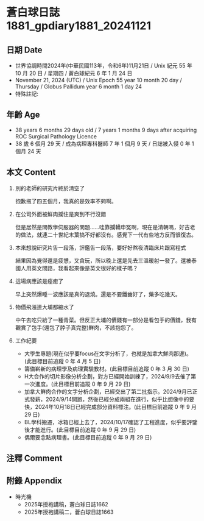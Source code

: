 [_metadata_:encoding]: - "utf-8"
[_metadata_:language]: - "zh-Hant-TW"
[_metadata_:fileformat]: - "markdown"
[_metadata_:MIME_type]: - "text/plain"
[_metadata_:markdown_version]: - "commonmark version 0.30"
[_metadata_:markdown_spec]: - "https://spec.commonmark.org/0.30/"

# 蒼白球日誌1881_gpdiary1881_20241121 #

## 日期 Date ##

* 世界協調時間2024年(中華民國113年，令和6年)11月21日 / Unix 紀元 55 年 10 月 20 日 / 星期四 / 蒼白球紀元 6 年 1 月 24 日
* November 21, 2024 (UTC) / Unix Epoch 55 year 10 month 20 day / Thursday / Globus Pallidum year 6 month 1 day 24
* 特殊註記:

## 年齡 Age ##

* 38 years 6 months 29 days old / 7 years 1 months 9 days after acquiring ROC Surgical Pathology Licence
* 38 歲 6 個月 29 天 / 成為病理專科醫師 7 年 1 個月 9 天 / 日誌被入侵 0 年 1 個月 24 天

## 本文 Content ##

1. 別的老師的研究片終於清空了

    抱歉拖了四五個月，我真的是效率不夠啊。

2. 在公司外面被鮮肉攔住是爽到不行沒錯

    但是居然是問教學伺服器的問題......哇靠攔轎申冤啊，現在是清朝嗎，好古老的做法，就連二十世紀末葉搞不好都沒有。感覺下一代有些地方反而很復古。

3. 本來想說研究片吿一段落，評鑑吿一段落，要好好熬夜清臨床片跟寫程式

    結果因為覺得還是疲憊，又貪玩，所以晚上還是先去三溫暖射一發了。還被泰國人用英文問路，我看起來像是英文很好的樣子嗎？

4. 這場病應該是痊癒了

    早上突然爆睡一波應該是真的退燒。還是不要鐵齒好了，藥多吃幾天。

5. 物價飛漲連大埔都縮水了

    中午去吃只給了一種青菜。但反正大埔的價錢有一部分是看包手的價錢，我有觀賞了包手(還包了脖子真完整)鮮肉，不該抱怨了。

6. 工作紀要

    - 大學生專題(現在似乎要focus在文字分析了，也就是加拿大鮮肉那邊)。(此目標目前追蹤 0 年 4 月 5 日)
    - 籌備嶄新的病理學及病理實驗教材。(此目標目前追蹤 0 年 3 月 30 日)
    - H大合作的切片影像分析企劃，對方已經開始訓練了，2024/9/9去催了第一次進度。(此目標目前追蹤 0 年 9 月 29 日)
    - 加拿大鮮肉合作的文字分析企劃，已經交出了第二批指示。2024/9月已正式發薪，2024/9/14開跑，然後已經分成兩組在進行，似乎比想像中的要快，2024年10月18日已經完成部分資料標注。(此目標目前追蹤 0 年 9 月 29 日)
    - BL學科搬遷，冰箱已經上去了，2024/10/17確認了工程進度，似乎要評鑒後才能進行。(此目標目前追蹤 0 年 9 月 29 日)
    - 偶爾要念點病理書。(此目標目前追蹤 0 年 9 月 29 日)

## 注釋 Comment ##


## 附錄 Appendix ##

* 時光機
    - 2025年授袍講稿，蒼白球日誌1662
    - 2025年授袍講稿二，蒼白球日誌1663
